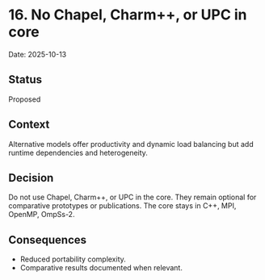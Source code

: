 # 16. No Chapel, Charm++, or UPC in core

Date: 2025-10-13

## Status

Proposed

## Context

Alternative models offer productivity and dynamic load balancing but add runtime dependencies and heterogeneity.

## Decision

Do not use Chapel, Charm++, or UPC in the core. They remain optional for comparative prototypes or publications. The core stays in C++, MPI, OpenMP, OmpSs-2.

## Consequences

- Reduced portability complexity.
- Comparative results documented when relevant.
